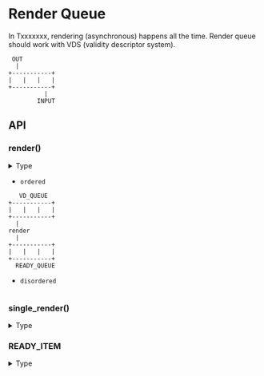 # Render Queue
In Txxxxxxx, rendering (asynchronous) happens all the time. Render queue should work with VDS (validity descriptor system).

```
 OUT
  |
+-----------+
|   |   |   |
+-----------+
          |
        INPUT
```

## API
### render()
<details>
  <summary>Type</summary>
  
  ```ts
  ```
</details>

- `ordered`

```
   VD_QUEUE
+-----------+
|   |   |   |
+-----------+
  |
render
  |
+-----------+
|   |   |   |
+-----------+
  READY_QUEUE
```

- `disordered`

```
```

### single_render()

<details>
  <summary>Type</summary>
  
  ```ts
  declare function single_render(set: any, option: { diff: boolean }): Promise<void>;
  ```
</details>

### READY_ITEM
 
<details>
 <summary>Type</summary>
 
 ```ts
 declare interface READY_ITEM {
  // ...
  _$vd: number | string;
  // ...
 };
 ```
</details>
